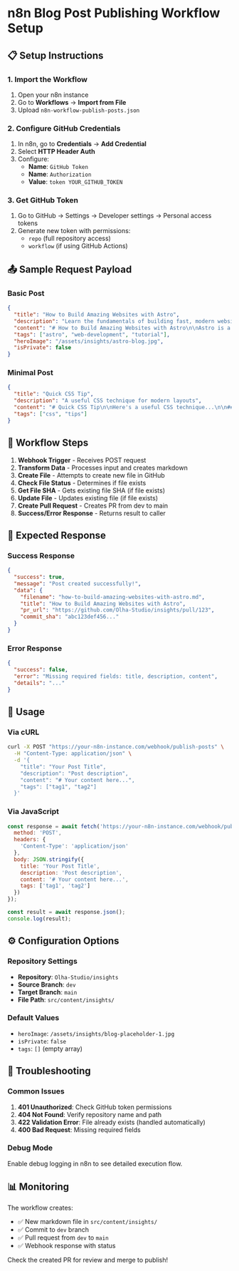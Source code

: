 # n8n Blog Post Publishing Workflow Setup

## 📋 Setup Instructions

### 1. Import the Workflow
1. Open your n8n instance
2. Go to **Workflows** → **Import from File**
3. Upload `n8n-workflow-publish-posts.json`

### 2. Configure GitHub Credentials
1. In n8n, go to **Credentials** → **Add Credential**
2. Select **HTTP Header Auth**
3. Configure:
   - **Name**: `GitHub Token`
   - **Name**: `Authorization`
   - **Value**: `token YOUR_GITHUB_TOKEN`

### 3. Get GitHub Token
1. Go to GitHub → Settings → Developer settings → Personal access tokens
2. Generate new token with permissions:
   - `repo` (full repository access)
   - `workflow` (if using GitHub Actions)

## 📤 Sample Request Payload

### Basic Post
```json
{
  "title": "How to Build Amazing Websites with Astro",
  "description": "Learn the fundamentals of building fast, modern websites with Astro framework",
  "content": "# How to Build Amazing Websites with Astro\n\nAstro is a modern static site generator that allows you to build fast websites with your favorite frameworks.\n\n## Getting Started\n\nFirst, install Astro:\n\n```bash\nnpm create astro@latest\n```\n\n## Key Features\n\n- **Zero JavaScript by default**\n- **Component Islands**\n- **Multiple framework support**\n\n## Conclusion\n\nAstro is perfect for content-heavy websites that need to be fast and SEO-friendly.",
  "tags": ["astro", "web-development", "tutorial"],
  "heroImage": "/assets/insights/astro-blog.jpg",
  "isPrivate": false
}
```

### Minimal Post
```json
{
  "title": "Quick CSS Tip",
  "description": "A useful CSS technique for modern layouts",
  "content": "# Quick CSS Tip\n\nHere's a useful CSS technique...\n\n## The Technique\n\n```css\n.container {\n  display: grid;\n  grid-template-columns: repeat(auto-fit, minmax(300px, 1fr));\n}\n```\n\nThis creates responsive columns automatically!",
  "tags": ["css", "tips"]
}
```

## 🔄 Workflow Steps

1. **Webhook Trigger** - Receives POST request
2. **Transform Data** - Processes input and creates markdown
3. **Create File** - Attempts to create new file in GitHub
4. **Check File Status** - Determines if file exists
5. **Get File SHA** - Gets existing file SHA (if file exists)
6. **Update File** - Updates existing file (if file exists)
7. **Create Pull Request** - Creates PR from dev to main
8. **Success/Error Response** - Returns result to caller

## 📝 Expected Response

### Success Response
```json
{
  "success": true,
  "message": "Post created successfully!",
  "data": {
    "filename": "how-to-build-amazing-websites-with-astro.md",
    "title": "How to Build Amazing Websites with Astro",
    "pr_url": "https://github.com/Olha-Studio/insights/pull/123",
    "commit_sha": "abc123def456..."
  }
}
```

### Error Response
```json
{
  "success": false,
  "error": "Missing required fields: title, description, content",
  "details": "..."
}
```

## 🚀 Usage

### Via cURL
```bash
curl -X POST "https://your-n8n-instance.com/webhook/publish-posts" \
  -H "Content-Type: application/json" \
  -d '{
    "title": "Your Post Title",
    "description": "Post description",
    "content": "# Your content here...",
    "tags": ["tag1", "tag2"]
  }'
```

### Via JavaScript
```javascript
const response = await fetch('https://your-n8n-instance.com/webhook/publish-posts', {
  method: 'POST',
  headers: {
    'Content-Type': 'application/json'
  },
  body: JSON.stringify({
    title: 'Your Post Title',
    description: 'Post description',
    content: '# Your content here...',
    tags: ['tag1', 'tag2']
  })
});

const result = await response.json();
console.log(result);
```

## ⚙️ Configuration Options

### Repository Settings
- **Repository**: `Olha-Studio/insights`
- **Source Branch**: `dev`
- **Target Branch**: `main`
- **File Path**: `src/content/insights/`

### Default Values
- `heroImage`: `/assets/insights/blog-placeholder-1.jpg`
- `isPrivate`: `false`
- `tags`: `[]` (empty array)

## 🔧 Troubleshooting

### Common Issues
1. **401 Unauthorized**: Check GitHub token permissions
2. **404 Not Found**: Verify repository name and path
3. **422 Validation Error**: File already exists (handled automatically)
4. **400 Bad Request**: Missing required fields

### Debug Mode
Enable debug logging in n8n to see detailed execution flow.

## 📊 Monitoring

The workflow creates:
- ✅ New markdown file in `src/content/insights/`
- ✅ Commit to `dev` branch
- ✅ Pull request from `dev` to `main`
- ✅ Webhook response with status

Check the created PR for review and merge to publish!
